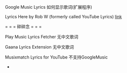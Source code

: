 
Google Music Lyrics 如何显示歌词(扩展程序)

Lyrics Here by Rob W
(formerly called YouTube Lyrics) [link](https://chrome.google.com/webstore/detail/lyrics-here-by-rob-w/lifkpflabnobkgbjpcmocmgcajlecbcp)

= = = 碎碎念 = = =

Play Music Lyrics Fetcher
无中文歌词

Gaana Lyrics Extension
无中文歌词

Musixmatch Lyrics for YouTube
不支持GoogleMusic


-
